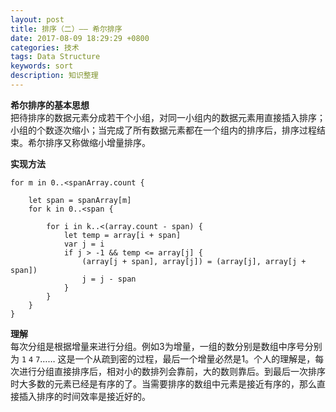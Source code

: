 ```yaml
---
layout: post
title: 排序（二）—— 希尔排序
date: 2017-08-09 18:29:29 +0800
categories: 技术
tags: Data Structure
keywords: sort
description: 知识整理
---
```


**希尔排序的基本思想**  
把待排序的数据元素分成若干个小组，对同一小组内的数据元素用直接插入排序；小组的个数逐次缩小；当完成了所有数据元素都在一个组内的排序后，排序过程结束。希尔排序又称做缩小增量排序。   

**实现方法**  

```
for m in 0..<spanArray.count {

    let span = spanArray[m]
    for k in 0..<span {
        
        for i in k..<(array.count - span) {
            let temp = array[i + span]
            var j = i
            if j > -1 && temp <= array[j] {
                (array[j + span], array[j]) = (array[j], array[j + span])
                j = j - span
            }
        }
    }
}
```  

**理解**  
每次分组是根据增量来进行分组。例如3为增量，一组的数分别是数组中序号分别为 `1` `4` `7`…… 这是一个从疏到密的过程，最后一个增量必然是1。个人的理解是，每次进行分组直接排序后，相对小的数排列会靠前，大的数则靠后。到最后一次排序时大多数的元素已经是有序的了。当需要排序的数组中元素是接近有序的，那么直接插入排序的时间效率是接近好的。




